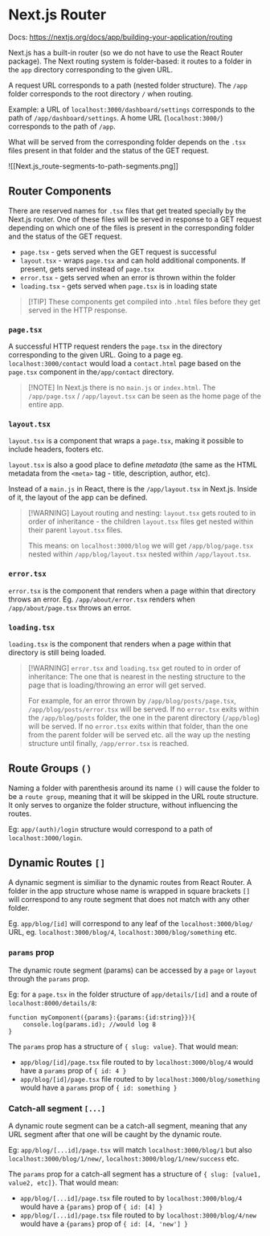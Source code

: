 # Next.js Router

Docs: https://nextjs.org/docs/app/building-your-application/routing

Next.js has a built-in router (so we do not have to use the React Router package).
The Next routing system is folder-based: it routes to a folder in the `app` directory corresponding to the given URL. 

A request URL corresponds to a path (nested folder structure).
The `/app` folder corresponds to the root directory `/` when routing.

Example: a URL of `localhost:3000/dashboard/settings` corresponds to the path of `/app/dashboard/settings`.
A home URL (`localhost:3000/`) corresponds to the path of `/app`.

What will be served from the corresponding folder depends on the `.tsx` files present in that folder and the status of the GET request.

![[Next.js_route-segments-to-path-segments.png]]

## Router Components

There are reserved names for `.tsx` files that get treated specially by the Next.js router.
One of these files will be served in response to a GET request depending on which one of the files is present in the corresponding folder and the status of the GET request.

- `page.tsx` - gets served when the GET request is successful
- `layout.tsx` - wraps `page.tsx` and can hold additional components. If present, gets served instead of `page.tsx`
- `error.tsx` - gets served when an error is thrown within the folder
- `loading.tsx` - gets served when `page.tsx` is in loading state

>[!TIP] These components get compiled into `.html` files before they get served in the HTTP response. 

### `page.tsx`

A successful HTTP request renders the `page.tsx` in the directory corresponding to the given URL.
Going to a page eg. `localhost:3000/contact` would load a `contact.html` page based on the `page.tsx` component in the`/app/contact` directory. 

>[!NOTE] In Next.js there is no `main.js` or `index.html`. The `/app/page.tsx` /  `/app/layout.tsx` can be seen as the home page of the entire app.

### `layout.tsx`

`layout.tsx` is a component that wraps a `page.tsx`, making it possible to include headers, footers etc.

`layout.tsx`  is also a good place to define _metadata_ (the same as the HTML metadata from the `<meta>` tag - title, description, author, etc).

Instead of a `main.js` in React, there is the `/app/layout.tsx` in Next.js.
Inside of it, the layout of the app can be defined.

>[!WARNING] Layout routing and nesting:
> `layout.tsx` gets routed to in order of inheritance - the children `layout.tsx` files get nested within their parent `layout.tsx` files.
> 
> This means: on `localhost:3000/blog` we will get `/app/blog/page.tsx` nested within `/app/blog/layout.tsx` nested within `/app/layout.tsx`.

### `error.tsx`

`error.tsx` is the component that renders when a page within that directory throws an error.
Eg. `/app/about/error.tsx` renders when `/app/about/page.tsx` throws an error.

### `loading.tsx`

`loading.tsx` is the component that renders when a page within that directory is still being loaded.

>[!WARNING] `error.tsx` and `loading.tsx` get routed to in order of inheritance:
> The one that is nearest in the nesting structure to the page that is loading/throwing an error will get served.
> 
> For example, for an error thrown by `/app/blog/posts/page.tsx`, `/app/blog/posts/error.tsx` will be served. If no `error.tsx` exits within the `/app/blog/posts` folder, the one in the parent directory (`/app/blog`) will be served. If no `error.tsx` exits within that folder, than the one from the parent folder will be served etc. all the way up the nesting structure until finally, `/app/error.tsx` is reached.

## Route Groups `()`

Naming a folder with parenthesis around its name `()` will cause the folder to be a `route group`, meaning that it will be skipped in the URL route structure. It only serves to organize the folder structure, without influencing the routes.

Eg: `app/(auth)/login` structure would correspond to a path of `localhost:3000/login`.

## Dynamic Routes `[]`

A dynamic segment is similiar to the dynamic routes from React Router.
A folder in the app structure whose name is wrapped in square brackets `[]` will correspond to any route segment that does not match with any other folder.

Eg. `app/blog/[id]` will correspond to any leaf of the `localhost:3000/blog/` URL, eg. `localhost:3000/blog/4`, `localhost:3000/blog/something` etc.

### `params` prop

The dynamic route segment (params) can be accessed by a `page` or `layout` through the `params` prop.

Eg: for a `page.tsx` in the folder structure of `app/details/[id]` and a route of `localhost:8000/details/8`:
```tsx
function myComponent({params}:{params:{id:string}}){
	console.log(params.id); //would log 8
}
```

The `params` prop has a structure of `{ slug: value}`. That would mean:
- `app/blog/[id]/page.tsx` file routed to by `localhost:3000/blog/4` would have a `params` prop of `{ id: 4 }`
- `app/blog/[id]/page.tsx` file routed to by `localhost:3000/blog/something` would have a `params` prop of `{ id: something }`

### Catch-all segment `[...]`

A dynamic route segment can be a catch-all segment, meaning that any URL segment after that one will be caught by the dynamic route.

Eg: `app/blog/[...id]/page.tsx` will match  `localhost:3000/blog/1` but also `localhost:3000/blog/1/new/`, `localhost:3000/blog/1/new/success` etc. 

The `params` prop for a catch-all segment has a structure of `{ slug: [value1, value2, etc]}`. That would mean:
- `app/blog/[...id]/page.tsx` file routed to by `localhost:3000/blog/4` would have a `{params}` prop of `{ id: [4] }`
- `app/blog/[...id]/page.tsx` file routed to by `localhost:3000/blog/4/new` would have a `{params}` prop of `{ id: [4, 'new'] }`
